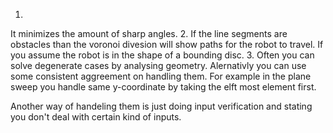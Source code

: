 1.
It minimizes the amount of sharp angles.
2.
If the line segments are obstacles than the voronoi divesion will show paths
for the robot to travel. If you assume the robot is in the shape of a
bounding disc. 
3.
Often you can solve degenerate cases by analysing geometry. Alernativly you can
use some consistent aggreement on handling them. For example in the plane
sweep you handle same y-coordinate by taking the elft most element first.

Another way of handeling them is just doing input verification and stating you
don't deal with certain kind of inputs.


